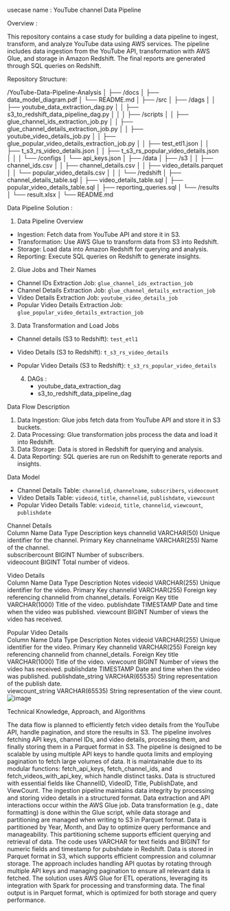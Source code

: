usecase name :  YouTube channel Data Pipeline 

Overview :

This repository contains a case study for building a data pipeline to ingest, transform, and analyze YouTube data using AWS services.
 The pipeline includes data ingestion from the YouTube API, transformation with AWS Glue, and storage in Amazon Redshift.
 The final reports are generated through SQL queries on Redshift.

 Repository Structure:

 /YouTube-Data-Pipeline-Analysis
│
├── /docs
│   ├── data_model_diagram.pdf
│   └── README.md
│
├── /src
│   ├── /dags
│   │   ├── youtube_data_extraction_dag.py
│   │   ├── s3_to_redshift_data_pipeline_dag.py
│   │
│   ├── /scripts
│   │   ├── glue_channel_ids_extraction_job.py
│   │   ├── glue_channel_details_extraction_job.py
│   │   ├── youtube_video_details_job.py
│   │   ├── glue_popular_video_details_extraction_job.py
│   │   ├── test_etl1.json
│   │   ├── t_s3_rs_video_details.json
│   │   ├── t_s3_rs_popular_video_details.json
│   │
│   └── /configs
│       └── api_keys.json
│
├── /data
│   ├── /s3
│   │   ├── channel_ids.csv
│   │   ├── channel_details.csv
│   │   ├── video_details.parquet
│   │   └── popular_video_details.csv
│   │
│   └── /redshift
│       ├── channel_details_table.sql
│       ├── video_details_table.sql
│       ├── popular_video_details_table.sql
│       ├── reporting_queries.sql
│       └── /results
│           └── result.xlsx
│
└── README.md


Data Pipeline Solution :

1. Data Pipeline Overview
- Ingestion: Fetch data from YouTube API and store it in S3.
- Transformation: Use AWS Glue to transform data from S3 into Redshift.
- Storage: Load data into Amazon Redshift for querying and analysis.
- Reporting: Execute SQL queries on Redshift to generate insights.

2. Glue Jobs and Their Names
- Channel IDs Extraction Job: `glue_channel_ids_extraction_job`
- Channel Details Extraction Job: `glue_channel_details_extraction_job`
- Video Details Extraction Job: `youtube_video_details_job`
- Popular Video Details Extraction Job: `glue_popular_video_details_extraction_job`

3. Data Transformation and Load Jobs
- Channel details (S3 to Redshift): `test_etl1`
- Video Details (S3 to Redshift): `t_s3_rs_video_details`
- Popular Video Details (S3 to Redshift): `t_s3_rs_popular_video_details`

  4) DAGs :
     - youtube_data_extraction_dag
     - s3_to_redshift_data_pipeline_dag
     


Data Flow Description
1. Data Ingestion: Glue jobs fetch data from YouTube API and store it in S3 buckets.
2. Data Processing: Glue transformation jobs process the data and load it into Redshift.
3. Data Storage: Data is stored in Redshift for querying and analysis.
4. Data Reporting: SQL queries are run on Redshift to generate reports and insights.

Data Model
- Channel Details Table: `channelid`, `channelname`, `subscribers`, `videocount`
- Video Details Table: `videoid`, `title`, `channelid`, `publishdate`, `viewcount`
- Popular Video Details Table: `videoid`, `title`, `channelid`, `viewcount`, `publishdate`

Channel Details			
Column Name	Data Type	Description	keys
channelid	VARCHAR(50)	Unique identifier for the channel.	Primary Key
channelname	VARCHAR(255)	Name of the channel.	
subscribercount	BIGINT	Number of subscribers.	
videocount	BIGINT	Total number of videos.	
			
			
			
Video Details			
Column Name	Data Type	Description	Notes
videoid	VARCHAR(255)	Unique identifier for the video.	Primary Key
channelid	VARCHAR(255)	Foreign key referencing channelid from channel_details.	Foreign Key
title	VARCHAR(1000)	Title of the video.	
publishdate	TIMESTAMP	Date and time when the video was published.	
viewcount	BIGINT	Number of views the video has received.	
			
			
Popular Video Details			
Column Name	Data Type	Description	Notes
videoid	VARCHAR(255)	Unique identifier for the video.	Primary Key
channelid	VARCHAR(255)	Foreign key referencing channelid from channel_details.	Foreign Key
title	VARCHAR(1000)	Title of the video.	
viewcount	BIGINT	Number of views the video has received.	
publishdate	TIMESTAMP	Date and time when the video was published.	
publishdate_string	VARCHAR(65535)	String representation of the publish date.	
viewcount_string	VARCHAR(65535)	String representation of the view count.	
![image](https://github.com/user-attachments/assets/bbe747ee-f8c3-4482-a338-5fe1524fe9a4)



Technical Knowledge, Approach, and Algorithms

The data flow is planned to efficiently fetch video details from the YouTube API, handle pagination, and store the results in S3. The pipeline involves fetching API keys, channel IDs, and video details, processing them, and finally storing them in a Parquet format in S3.
The pipeline is designed to be scalable by using multiple API keys to handle quota limits and employing pagination to fetch large volumes of data. It is maintainable due to its modular functions: fetch_api_keys, fetch_channel_ids, and fetch_videos_with_api_key, which handle distinct tasks.
Data is structured with essential fields like ChannelID, VideoID, Title, PublishDate, and ViewCount. The ingestion pipeline maintains data integrity by processing and storing video details in a structured format.
Data extraction and API interactions occur within the AWS Glue job. Data transformation (e.g., date formatting) is done within the Glue script, while data storage and partitioning are managed when writing to S3 in Parquet format.
Data is partitioned by Year, Month, and Day to optimize query performance and manageability. This partitioning scheme supports efficient querying and retrieval of data.
The code uses VARCHAR for text fields and BIGINT for numeric fields and timestamp for pubshdate in Redshift. Data is stored in Parquet format in S3, which supports efficient compression and columnar storage.
The approach includes handling API quotas by rotating through multiple API keys and managing pagination to ensure all relevant data is fetched. The solution uses AWS Glue for ETL operations, leveraging its integration with Spark for processing and transforming data. The final output is in Parquet format, which is optimized for both storage and query performance.
